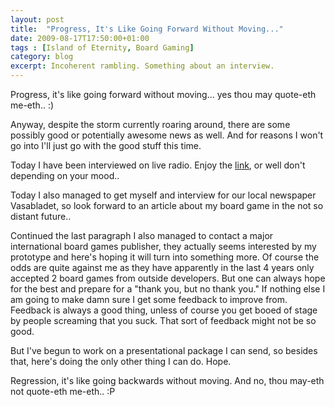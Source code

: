 ```yaml
---
layout: post
title:  "Progress, It's Like Going Forward Without Moving..."
date: 2009-08-17T17:50:00+01:00
tags : [Island of Eternity, Board Gaming]
category: blog
excerpt: Incoherent rambling. Something about an interview.
--- 
```

Progress, it's like going forward without moving... yes thou may quote-eth me-eth.. :)

Anyway, despite the storm currently roaring around, there are some possibly good or potentially awesome news as well. And for reasons I won't go into I'll just go with the good stuff this time.

Today I have been interviewed on live radio. Enjoy the [link][yle], or well don't depending on your mood..

Today I also managed to get myself and interview for our local newspaper Vasabladet, so look forward to an article about my board game in the not so distant future..

Continued the last paragraph I also managed to contact a major international board games publisher, they actually seems interested by my prototype and here's hoping it will turn into something more. Of course the odds are quite against me as they have apparently in the last 4 years only accepted 2 board games from outside developers. But one can always hope for the best and prepare for a "thank you, but no thank you." If nothing else I am going to make damn sure I get some feedback to improve from. Feedback is always a good thing, unless of course you get booed of stage by people screaming that you suck. That sort of feedback might not be so good.

But I've begun to work on a presentational package I can send, so besides that, here's doing the only other thing I can do. Hope.

Regression, it's like going backwards without moving. And no, thou may-eth not quote-eth me-eth.. :P 

[yle]: http://areena.yle.fi/audio/362963